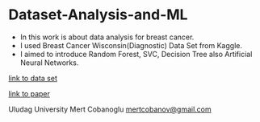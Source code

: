 # Dataset-Analysis-and-ML

* In this work is about data analysis for breast cancer. 
* I used Breast Cancer Wisconsin(Diagnostic) Data Set from Kaggle.
* I aimed to introduce Random Forest, SVC, Decision Tree also Artificial Neural Networks.

[link to data set](https://www.kaggle.com/uciml/breast-cancer-wisconsin-data)

[link to paper](https://github.com/metover/Dataset-Analysis-and-ML/blob/master/Tasarim.ipynb)

Uludag University
Mert Cobanoglu
mertcobanov@gmail.com
